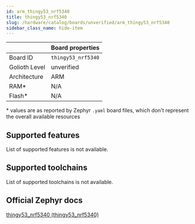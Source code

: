 ```yaml
---
id: arm_thingy53_nrf5340
title: thingy53_nrf5340
slug: /hardware/catalog/boards/unverified/arm_thingy53_nrf5340
sidebar_class_name: hide-item
---
```


[//]: # (This is an auto-generated file, do not edit! Changes to it will be lost upon re-generation)



|                | Board properties     |
| -------------  | -------------------- |
| Board ID       | `thingy53_nrf5340` |
| Golioth Level  | unverified       |
| Architecture   | ARM |
| RAM*           | N/A |
| Flash*         | N/A |

\* values are as reported by Zephyr `.yaml` board files, which don't represent the overall available resources



## Supported features

List of supported features is not available.

## Supported toolchains

List of supported toolchains is not available.

## Official Zephyr docs

[thingy53_nrf5340 (thingy53_nrf5340)](https://docs.zephyrproject.org/latest/boards/arm/thingy53_nrf5340/doc/index.html)
